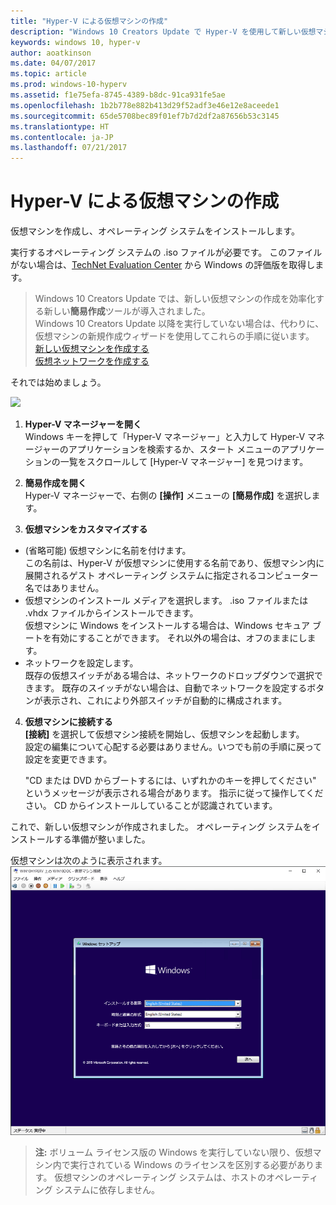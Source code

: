 ```yaml
---
title: "Hyper-V による仮想マシンの作成"
description: "Windows 10 Creators Update で Hyper-V を使用して新しい仮想マシンを作成する"
keywords: windows 10, hyper-v
author: aoatkinson
ms.date: 04/07/2017
ms.topic: article
ms.prod: windows-10-hyperv
ms.assetid: f1e75efa-8745-4389-b8dc-91ca931fe5ae
ms.openlocfilehash: 1b2b778e882b413d29f52adf3e46e12e8aceede1
ms.sourcegitcommit: 65de5708bec89f01ef7b7d2df2a87656b53c3145
ms.translationtype: HT
ms.contentlocale: ja-JP
ms.lasthandoff: 07/21/2017
---
```

# Hyper-V による仮想マシンの作成

仮想マシンを作成し、オペレーティング システムをインストールします。  

実行するオペレーティング システムの .iso ファイルが必要です。 このファイルがない場合は、[TechNet Evaluation Center](http://www.microsoft.com/en-us/evalcenter/) から Windows の評価版を取得します。


> Windows 10 Creators Update では、新しい仮想マシンの作成を効率化する新しい**簡易作成**ツールが導入されました。  
  Windows 10 Creators Update 以降を実行していない場合は、代わりに、仮想マシンの新規作成ウィザードを使用してこれらの手順に従います。  
  [新しい仮想マシンを作成する](create-virtual-machine.md)  
  [仮想ネットワークを作成する](connect-to-network.md)

それでは始めましょう。

![](media/quickcreatesteps_inked.jpg)

1. **Hyper-V マネージャーを開く**  
  Windows キーを押して「Hyper-V マネージャー」と入力して Hyper-V マネージャーのアプリケーションを検索するか、スタート メニューのアプリケーションの一覧をスクロールして [Hyper-V マネージャー] を見つけます。

2. **簡易作成を開く**  
  Hyper-V マネージャーで、右側の **[操作]** メニューの **[簡易作成]** を選択します。

3. **仮想マシンをカスタマイズする**
  * (省略可能) 仮想マシンに名前を付けます。  
    この名前は、Hyper-V が仮想マシンに使用する名前であり、仮想マシン内に展開されるゲスト オペレーティング システムに指定されるコンピューター名ではありません。
  * 仮想マシンのインストール メディアを選択します。 .iso ファイルまたは .vhdx ファイルからインストールできます。  
    仮想マシンに Windows をインストールする場合は、Windows セキュア ブートを有効にすることができます。 それ以外の場合は、オフのままにします。
  * ネットワークを設定します。  
    既存の仮想スイッチがある場合は、ネットワークのドロップダウンで選択できます。 既存のスイッチがない場合は、自動でネットワークを設定するボタンが表示され、これにより外部スイッチが自動的に構成されます。

4. **仮想マシンに接続する**  
  **[接続]** を選択して仮想マシン接続を開始し、仮想マシンを起動します。     
  設定の編集について心配する必要はありません。いつでも前の手順に戻って設定を変更できます。  
  
    "CD または DVD からブートするには、いずれかのキーを押してください" というメッセージが表示される場合があります。 指示に従って操作してください。  CD からインストールしていることが認識されています。

これで、新しい仮想マシンが作成されました。  オペレーティング システムをインストールする準備が整いました。  

仮想マシンは次のように表示されます。  
![](media/OSDeploy_upd.png) 

> **注:** ボリューム ライセンス版の Windows を実行していない限り、仮想マシン内で実行されている Windows のライセンスを区別する必要があります。 仮想マシンのオペレーティング システムは、ホストのオペレーティング システムに依存しません。
